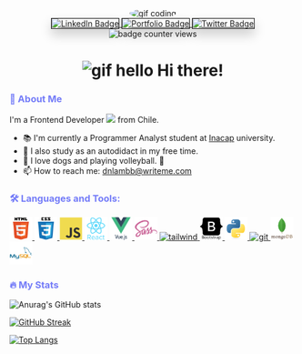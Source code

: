 <div id="gif" align="center">
    <img width="200" style="border-radius: 100%;" src="https://cdn.dribbble.com/users/2401141/screenshots/5487982/media/9a946a4bf36643b0b9c7ece0eb478f83.gif" alt="gif coding">
</div>

<section id="badges" align="center">
  <a href="https://www.linkedin.com/in/daniel-cordero-mel%C3%A9ndez-528b11224/">
    <img src="https://img.shields.io/badge/LinkedIn-747cf8?style=for-the-badge&logo=linkedin&logoColor=fff" style="border: 1px solid black; box-shadow: 0 10px 20px rgb(0,0,0,.2);" alt="LinkedIn Badge">
  </a>
  <a href="https://dnlambb.com/">
    <img src="https://img.shields.io/badge/my_portfolio-747cf8?style=for-the-badge&logo=ko-fi&logoColor=fff" style="border: 1px solid black; box-shadow: 0 10px 20px rgb(0,0,0,.2);" alt="Portfolio Badge">
  </a>
  <a href="https://twitter.com/dnlambb">
    <img src="https://img.shields.io/badge/Twitter-747cf8?style=for-the-badge&logo=twitter&logoColor=fff" style="border: 1px solid black; box-shadow: 0 10px 20px rgb(0,0,0,.2);" alt="Twitter Badge">
  </a>
  <div id="counterViews-Container">
    <img src="https://komarev.com/ghpvc/?username=dnlambb&style=flat-square&color=747cf8" alt="badge counter views">
  </div>
</section>

<h1 align="center">
  <img width="30px" src="https://media.giphy.com/media/hvRJCLFzcasrR4ia7z/giphy.gif" alt="gif hello">
  Hi there!
</h1>

<h3 style="color: #747cf8;"> 🚀 About Me </h3>

I'm a Frontend Developer <img src="https://media.giphy.com/media/WUlplcMpOCEmTGBtBW/giphy.gif" width="30"> from Chile.
- :books: I'm currently a Programmer Analyst student at [Inacap](https://portales.inacap.cl) university.
- :seedling: I also study as an autodidact in my free time.
- :dog: I love dogs and playing volleyball. :volleyball:
- :mailbox: How to reach me: dnlambb@writeme.com

<h3 align="left" style="color: #747cf8;">🛠️ Languages and Tools:</h3>
<p align="left">
    <a href="https://www.w3.org/html/" target="_blank" rel="noreferrer">
        <img src="https://raw.githubusercontent.com/devicons/devicon/master/icons/html5/html5-original-wordmark.svg" alt="html5" width="40" height="40"/>
    </a>
    <a href="https://www.w3schools.com/css/" target="_blank" rel="noreferrer">
        <img src="https://raw.githubusercontent.com/devicons/devicon/master/icons/css3/css3-original-wordmark.svg" alt="css3" width="40" height="40"/>
    </a>
    <a href="https://developer.mozilla.org/en-US/docs/Web/JavaScript" target="_blank" rel="noreferrer">
        <img src="https://raw.githubusercontent.com/devicons/devicon/master/icons/javascript/javascript-original.svg" alt="javascript" width="40" height="40"/>
    </a>
    <a href="https://reactjs.org/" target="_blank" rel="noreferrer">
        <img src="https://raw.githubusercontent.com/devicons/devicon/master/icons/react/react-original-wordmark.svg" alt="react" width="40" height="40"/>
    </a>
    <a href="https://vuejs.org/" target="_blank" rel="noreferrer">
        <img src="https://raw.githubusercontent.com/devicons/devicon/master/icons/vuejs/vuejs-original-wordmark.svg" alt="vuejs" width="40" height="40"/>
    </a>
    <a href="https://sass-lang.com" target="_blank" rel="noreferrer">
        <img src="https://raw.githubusercontent.com/devicons/devicon/master/icons/sass/sass-original.svg" alt="sass" width="40" height="40"/>
    </a>
    <a href="https://tailwindcss.com/" target="_blank" rel="noreferrer">
        <img src="https://www.vectorlogo.zone/logos/tailwindcss/tailwindcss-icon.svg" alt="tailwind" width="40" height="40"/>
    </a>
    <a href="https://getbootstrap.com" target="_blank" rel="noreferrer">
        <img src="https://raw.githubusercontent.com/devicons/devicon/master/icons/bootstrap/bootstrap-plain-wordmark.svg" alt="bootstrap" width="40" height="40"/> 
    </a>
    <a href="https://www.python.org" target="_blank" rel="noreferrer">
        <img src="https://raw.githubusercontent.com/devicons/devicon/master/icons/python/python-original.svg" alt="python" width="40" height="40"/>
    </a>
    <a href="https://git-scm.com/" target="_blank" rel="noreferrer">
        <img src="https://www.vectorlogo.zone/logos/git-scm/git-scm-icon.svg" alt="git" width="40" height="40"/>
    </a>
    </a>
    <a href="https://www.mongodb.com/" target="_blank" rel="noreferrer">
        <img src="https://raw.githubusercontent.com/devicons/devicon/master/icons/mongodb/mongodb-original-wordmark.svg" alt="mongodb" width="40" height="40"/>
    </a>
    <a href="https://www.mysql.com/" target="_blank" rel="noreferrer">
        <img src="https://raw.githubusercontent.com/devicons/devicon/master/icons/mysql/mysql-original-wordmark.svg" alt="mysql" width="40" height="40"/>
    </a>
</p>

<h3 style="color: #747cf8;"> 🔥 My Stats </h3>

![Anurag's GitHub stats](https://github-readme-stats.vercel.app/api?username=dnlambb&show_icons=true&theme=tokyonight&hide_border=true)

[![GitHub Streak](https://github-readme-streak-stats.herokuapp.com?user=dnlambb&theme=tokyonight&hide_border=true)](https://git.io/streak-stats)

[![Top Langs](https://github-readme-stats.vercel.app/api/top-langs/?username=dnlambb&theme=tokyonight&hide_border=true&layout=compact)](https://github.com/anuraghazra/github-readme-stats)
